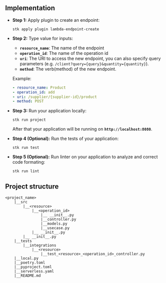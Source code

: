 ## **Implementation**

- **Step 1:** Apply plugin to create an endpoint:
	 
	```
	stk apply plugin lambda-endpoint-create
	```

- **Step 2:** Type value for inputs:
	
	- **`resource_name`**: The name of the endpoint
	- **`operation_id`**: The name of the operation id
	- **`uri`**: The URI to access the new endpoint, you can also specify query parameters (e.g. ```/client?query={query}&quantity={quantity}```).
	- **`method`**: The verb(method) of the new endpoint.

	Example:
	```yaml
	- resource_name: Product
	- operation_id: add
	- uri: /supplier/{supplier-id}/product
	- method: POST
	```

- **Step 3:** Run your application locally:
	```
	stk run project
	```
	After that your application will be running on **`http://localhost:8080`**.

- **Step 4 (Optional):** Run the tests of your application:
	```
	stk run test
	```

- **Step 5 (Optional):** Run linter on your application to analyze and correct code formating:
	```
	stk run lint
	```

## **Project structure**

```
<project_name>
	|__src
		|__<resource>
			|__<operation_id>
				|__ __init__.py
				|__controller.py
				|__models.py
				|__usecase.py
        	|__ __init__.py
        |__ __init__.py
	|__tests
		|__integrations
			|__<resource>
				|__test_<resource>_<operation_id>_controller.py
	|__local.py
	|__poetry.toml
    |__pyproject.toml
	|__serverless.yaml
	|__README.md
```
